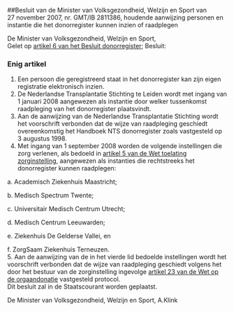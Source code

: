 <meta http-equiv='Content-Type' content='text/html; charset=utf-8' />

##Besluit van de Minister van Volksgezondheid, Welzijn en Sport van 27 november 2007, nr. GMT/IB 2811386, houdende aanwijzing personen en instantie die het donorregister kunnen inzien of raadplegen

De Minister van Volksgezondheid, Welzijn en Sport,  
Gelet op [artikel 6 van het Besluit donorregister](../../../../../../../../../../../../AMvB/besluit/donorregister/BWBR0009352/README.md);
Besluit:    

### Enig  artikel  

1.  Een persoon die geregistreerd staat in het donorregister kan zijn eigen registratie elektronisch inzien.   
2.  De Nederlandse Transplantatie Stichting te Leiden wordt met ingang van 1 januari 2008 aangewezen als instantie door welker tussenkomst raadpleging van het donorregister plaatsvindt.   
3.  Aan de aanwijzing van de Nederlandse Transplantatie Stichting wordt het voorschrift verbonden dat de wijze van raadpleging geschiedt overeenkomstig het Handboek NTS donorregister zoals vastgesteld op 3 augustus 1998.   
4.  Met ingang van 1 september 2008 worden de volgende instellingen die zorg verlenen, als bedoeld in [artikel 5 van de Wet toelating zorginstelling](../../../../../../../../../../../../wet/wet/toelating/zorginstellingen/BWBR0018906/README.md), aangewezen als instanties die rechtstreeks het donorregister kunnen raadplegen: 

a. Academisch Ziekenhuis Maastricht;  

b. Medisch Spectrum Twente;  

c. Universitair Medisch Centrum Utrecht;  

d. Medisch Centrum Leeuwarden;  

e. Ziekenhuis De Gelderse Vallei, en  

f. ZorgSaam Ziekenhuis Terneuzen.     
5.  Aan de aanwijzing van de in het vierde lid bedoelde instellingen wordt het voorschrift verbonden dat de wijze van raadpleging geschiedt volgens het door het bestuur van de zorginstelling ingevolge [artikel 23 van de Wet op de orgaandonatie](../../../../../../../../../../../../wet/wet/op/de/orgaandonatie/BWBR0008066/README.md) vastgesteld protocol.   
Dit besluit zal in de Staatscourant worden geplaatst.  

De 
Minister van Volksgezondheid, Welzijn en Sport, 
A.Klink   
